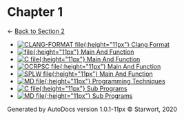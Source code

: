 # Chapter 1

← [Back to Section 2](..)

- [![CLANG-FORMAT file](https://img.icons8.com/windows/512/4a90e2/file-configuration.png){:height="11px"} Clang Format](.clang-format)
- [![ file](https://img.icons8.com/windows/512/4a90e2/binary-file.png){:height="11px"} Main And Function](main_and_function)
- [![C file](https://img.icons8.com/windows/512/4a90e2/c.png){:height="11px"} Main And Function](main_and_function.c)
- [![OCRPSC file](https://img.icons8.com/windows/512/4a90e2/code-file.png){:height="11px"} Main And Function](main_and_function.ocrpsc)
- [![SPLW file](https://starwort.github.io/computer-science/icon-splw.png){:height="11px"} Main And Function](main_and_function.splw)
- [![MD file](https://img.icons8.com/windows/512/4a90e2/regular-document.png){:height="11px"} Programming Techniques](programming_techniques.html)
- [![C file](https://img.icons8.com/windows/512/4a90e2/c.png){:height="11px"} Sub Programs](sub_programs.c)
- [![MD file](https://img.icons8.com/windows/512/4a90e2/regular-document.png){:height="11px"} Sub Programs](sub_programs.html)

Generated by AutoDocs version 1.0.1-11px © Starwort, 2020
